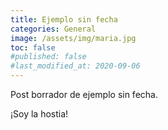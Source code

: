 ```yaml
---
title: Ejemplo sin fecha
categories: General
image: /assets/img/maria.jpg
toc: false
#published: false
#last_modified_at: 2020-09-06
---
```

Post borrador de ejemplo sin fecha.

¡Soy la hostia!